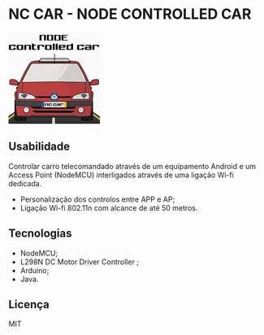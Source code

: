 # NC CAR - NODE CONTROLLED CAR

![NC CAR](https://raw.githubusercontent.com/ivohenriques/node-controlled-car/master/Logo_NcCar.png)

## Usabilidade
Controlar carro telecomandado através de um equipamento Android e um Access Point (NodeMCU) interligados através de uma ligação Wi-fi dedicada.
- Personalização dos controlos entre APP e AP;
- Ligação Wi-fi 802.11n com alcance de até 50 metros.

## Tecnologias
  - NodeMCU;
  - L298N DC Motor Driver Controller ;
  - Arduino;
  - Java.

## Licença
MIT
